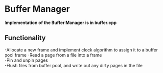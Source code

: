 # Buffer Manager
**Implementation of the Buffer Manager is in buffer.cpp**

## Functionality
-Allocate a new frame and implement clock algorithm to assign it to a buffer pool frame
-Read a page from a file into a frame  
-Pin and unpin pages  
-Flush files from buffer pool, and write out any dirty pages in the file
